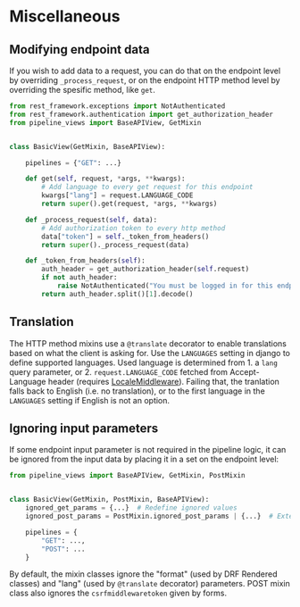 # Miscellaneous

## Modifying endpoint data

If you wish to add data to a request, you can do that on the endpoint level by overriding
`_process_request`, or on the endpoint HTTP method level by overriding the spesific method, like `get`.

```python
from rest_framework.exceptions import NotAuthenticated
from rest_framework.authentication import get_authorization_header
from pipeline_views import BaseAPIView, GetMixin


class BasicView(GetMixin, BaseAPIView):

    pipelines = {"GET": ...}

    def get(self, request, *args, **kwargs):
        # Add language to every get request for this endpoint
        kwargs["lang"] = request.LANGUAGE_CODE
        return super().get(request, *args, **kwargs)

    def _process_request(self, data):
        # Add authorization token to every http method
        data["token"] = self._token_from_headers()
        return super()._process_request(data)

    def _token_from_headers(self):
        auth_header = get_authorization_header(self.request)
        if not auth_header:
            raise NotAuthenticated("You must be logged in for this endpoint.")
        return auth_header.split()[1].decode()
```

## Translation

The HTTP method mixins use a `@translate` decorator to enable translations based on what the
client is asking for. Use the `LANGUAGES` setting in django to define supported languages.
Used language is determined from 1. a `lang` query parameter, or 2. `request.LANGUAGE_CODE` fetched from Accept-Language header
(requires [LocaleMiddleware](https://docs.djangoproject.com/en/3.1/ref/middleware/#django.middleware.locale.LocaleMiddleware)).
Failing that, the tranlation falls back to English (i.e. no translation), or to the first language in the `LANGUAGES`
setting if English is not an option.


## Ignoring input parameters

If some endpoint input parameter is not required in the pipeline logic, it can be ignored
from the input data by placing it in a set on the endpoint level:

```python
from pipeline_views import BaseAPIView, GetMixin, PostMixin


class BasicView(GetMixin, PostMixin, BaseAPIView):
    ignored_get_params = {...}  # Redefine ignored values
    ignored_post_params = PostMixin.ignored_post_params | {...}  # Extend the ignored values

    pipelines = {
        "GET": ...,
        "POST": ...
    }
```

By default, the mixin classes ignore the "format" (used by DRF Rendered classes)
and "lang" (used by `@translate` decorator) parameters. POST mixin class also ignores the
`csrfmiddlewaretoken` given by forms.

